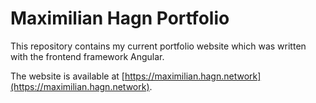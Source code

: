 # Maximilian Hagn Portfolio

This repository contains my current portfolio website which was written with the frontend framework Angular.

The website is available at [https://maximilian.hagn.network](https://maximilian.hagn.network).
